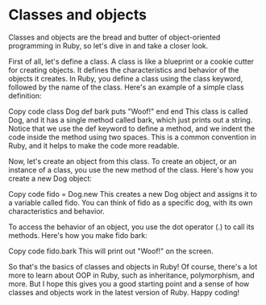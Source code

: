 # Classes and objects
Classes and objects are the bread and butter of object-oriented programming in Ruby, so let's dive in and take a closer look.

First of all, let's define a class. A class is like a blueprint or a cookie cutter for creating objects. It defines the characteristics and behavior of the objects it creates. In Ruby, you define a class using the class keyword, followed by the name of the class. Here's an example of a simple class definition:

Copy code
class Dog
  def bark
    puts "Woof!"
  end
end
This class is called Dog, and it has a single method called bark, which just prints out a string. Notice that we use the def keyword to define a method, and we indent the code inside the method using two spaces. This is a common convention in Ruby, and it helps to make the code more readable.

Now, let's create an object from this class. To create an object, or an instance of a class, you use the new method of the class. Here's how you create a new Dog object:

Copy code
fido = Dog.new
This creates a new Dog object and assigns it to a variable called fido. You can think of fido as a specific dog, with its own characteristics and behavior.

To access the behavior of an object, you use the dot operator (.) to call its methods. Here's how you make fido bark:

Copy code
fido.bark
This will print out "Woof!" on the screen.

So that's the basics of classes and objects in Ruby! Of course, there's a lot more to learn about OOP in Ruby, such as inheritance, polymorphism, and more. But I hope this gives you a good starting point and a sense of how classes and objects work in the latest version of Ruby. Happy coding!
